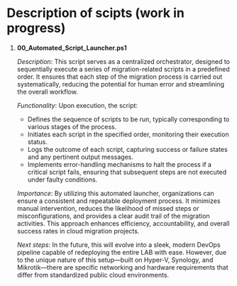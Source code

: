 # Description of scipts (work in progress)

1. **00_Automated_Script_Launcher.ps1**

   *Description*: This script serves as a centralized orchestrator, designed to sequentially execute a series of migration-related scripts in a predefined order. It ensures that each step of the migration process is carried out systematically, reducing the potential for human error and streamlining the overall workflow.

   *Functionality*: Upon execution, the script:

   - Defines the sequence of scripts to be run, typically corresponding to various stages of the process.
   - Initiates each script in the specified order, monitoring their execution status.
   - Logs the outcome of each script, capturing success or failure states and any pertinent output messages.
   - Implements error-handling mechanisms to halt the process if a critical script fails, ensuring that subsequent steps are not executed under faulty conditions.

   *Importance*: By utilizing this automated launcher, organizations can ensure a consistent and repeatable deployment process. It minimizes manual intervention, reduces the likelihood of missed steps or misconfigurations, and provides a clear audit trail of the migration activities. This approach enhances efficiency, accountability, and overall success rates in cloud migration projects.

   *Next steps*: In the future, this will evolve into a sleek, modern DevOps pipeline capable of redeploying the entire LAB with ease. However, due to the unique nature of this setup—built on Hyper-V, Synology, and Mikrotik—there are specific networking and hardware requirements that differ from standardized public cloud environments.